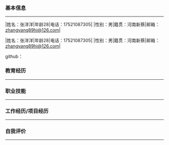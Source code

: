 
### 基本信息
---
|姓名：张洋洋|年龄28|电话：17521087305|
|性别：男|籍贯：河南新蔡|邮箱：zhangyang89hi@126.com|
> 
|姓名：张洋洋|年龄28|电话：17521087305|
|性别：男|籍贯：河南新蔡|邮箱：zhangyang89hi@126.com|

github：
### 教育经历
---

### 职业技能
---

### 工作经历/项目经历
---

### 自我评价
---
